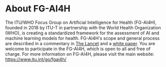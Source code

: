 # About FG-AI4H

The ITU/WHO Focus Group on Artificial Intelligence for Health (FG-AI4H), founded in 2018 by ITU-T in partnership with the World Health Organization (WHO), is creating a standardized framework for the assessment of AI and machine learning models for health. FG-AI4H's scope and general process are described in a commentary in [The Lancet](https://doi.org/10.1016/S0140-6736(19)30762-7) and a [white paper](https://www.itu.int/en/ITU-T/focusgroups/ai4h/Documents/FG-AI4H_Whitepaper.pdf). You are welcome to participate in the FG-AI4H, which is open to all and free of charge. For more information on FG-AI4H, please visit the main website: https://www.itu.int/go/fgai4h/
